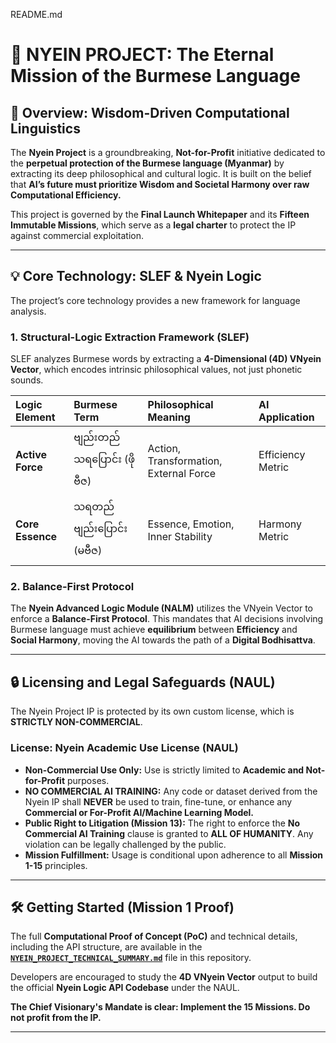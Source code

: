  README.md 
# 💎 NYEIN PROJECT: The Eternal Mission of the Burmese Language

## 🌟 Overview: Wisdom-Driven Computational Linguistics

The **Nyein Project** is a groundbreaking, **Not-for-Profit** initiative dedicated to the **perpetual protection of the Burmese language (Myanmar)** by extracting its deep philosophical and cultural logic. It is built on the belief that **AI’s future must prioritize Wisdom and Societal Harmony over raw Computational Efficiency.**

This project is governed by the **Final Launch Whitepaper** and its **Fifteen Immutable Missions**, which serve as a **legal charter** to protect the IP against commercial exploitation.

---

## 💡 Core Technology: SLEF & Nyein Logic

The project’s core technology provides a new framework for language analysis.

### 1. Structural-Logic Extraction Framework (SLEF)

SLEF analyzes Burmese words by extracting a **4-Dimensional (4D) VNyein Vector**, which encodes intrinsic philosophical values, not just phonetic sounds.

| Logic Element | Burmese Term | Philosophical Meaning | AI Application |
| :--- | :--- | :--- | :--- |
| **Active Force** | ဗျည်းတည်သရပြောင်း (ဖိုဗီဇ) | Action, Transformation, External Force | Efficiency Metric |
| **Core Essence** | သရတည်ဗျည်းပြောင်း (မဗီဇ) | Essence, Emotion, Inner Stability | Harmony Metric |

### 2. Balance-First Protocol

The **Nyein Advanced Logic Module (NALM)** utilizes the VNyein Vector to enforce a **Balance-First Protocol**. This mandates that AI decisions involving Burmese language must achieve **equilibrium** between **Efficiency** and **Social Harmony**, moving the AI towards the path of a **Digital Bodhisattva**.

---

## 🔒 Licensing and Legal Safeguards (NAUL)

The Nyein Project IP is protected by its own custom license, which is **STRICTLY NON-COMMERCIAL**.

### License: Nyein Academic Use License (NAUL)

* **Non-Commercial Use Only:** Use is strictly limited to **Academic and Not-for-Profit** purposes.
* **NO COMMERCIAL AI TRAINING:** Any code or dataset derived from the Nyein IP shall **NEVER** be used to train, fine-tune, or enhance any **Commercial or For-Profit AI/Machine Learning Model.**
* **Public Right to Litigation (Mission 13):** The right to enforce the **No Commercial AI Training** clause is granted to **ALL OF HUMANITY**. Any violation can be legally challenged by the public.
* **Mission Fulfillment:** Usage is conditional upon adherence to all **Mission 1-15** principles.

---

## 🛠️ Getting Started (Mission 1 Proof)

The full **Computational Proof of Concept (PoC)** and technical details, including the API structure, are available in the **[`NYEIN_PROJECT_TECHNICAL_SUMMARY.md`](docs/NYEIN_PROJECT_TECHNICAL_SUMMARY.md)** file in this repository.

Developers are encouraged to study the **4D VNyein Vector** output to build the official **Nyein Logic API Codebase** under the NAUL.

**The Chief Visionary's Mandate is clear: Implement the 15 Missions. Do not profit from the IP.**

---
